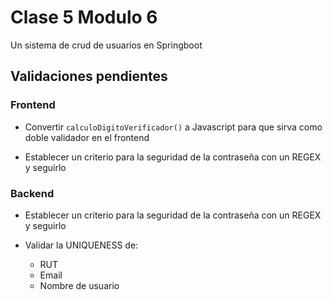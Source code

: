 # Clase 5 Modulo 6

Un sistema de crud de usuarios en Springboot

## Validaciones pendientes

### Frontend

- Convertir `calculoDigitoVerificador()` a Javascript para que sirva como doble validador en el frontend

- Establecer un criterio para la seguridad de la contraseña con un REGEX y seguirlo

### Backend 

- Establecer un criterio para la seguridad de la contraseña con un REGEX y seguirlo

- Validar la UNIQUENESS de:

  - RUT
  - Email
  - Nombre de usuario